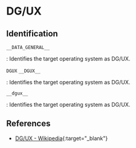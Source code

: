 # DG/UX

## Identification

`__DATA_GENERAL__`

:   Identifies the target operating system as DG/UX.

`DGUX`
`__DGUX__`

:   Identifies the target operating system as DG/UX.

`__dgux__`

:   Identifies the target operating system as DG/UX.

## References

- [DG/UX - Wikipedia](https://en.wikipedia.org/wiki/DG/UX){:target="_blank"}
